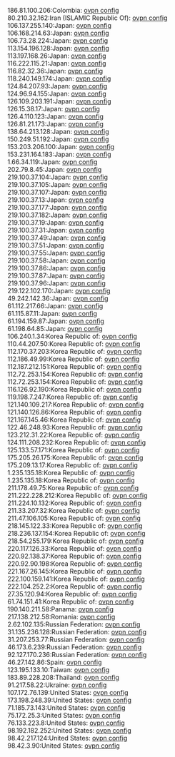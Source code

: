 186.81.100.206:Colombia: [ovpn config](vpn/186_81_100_206.ovpn)  
80.210.32.162:Iran (ISLAMIC Republic Of): [ovpn config](vpn/80_210_32_162.ovpn)  
106.137.255.140:Japan: [ovpn config](vpn/106_137_255_140.ovpn)  
106.168.214.63:Japan: [ovpn config](vpn/106_168_214_63.ovpn)  
106.73.28.224:Japan: [ovpn config](vpn/106_73_28_224.ovpn)  
113.154.196.128:Japan: [ovpn config](vpn/113_154_196_128.ovpn)  
113.197.168.26:Japan: [ovpn config](vpn/113_197_168_26.ovpn)  
116.222.115.21:Japan: [ovpn config](vpn/116_222_115_21.ovpn)  
116.82.32.36:Japan: [ovpn config](vpn/116_82_32_36.ovpn)  
118.240.149.174:Japan: [ovpn config](vpn/118_240_149_174.ovpn)  
124.84.207.93:Japan: [ovpn config](vpn/124_84_207_93.ovpn)  
124.96.94.155:Japan: [ovpn config](vpn/124_96_94_155.ovpn)  
126.109.203.191:Japan: [ovpn config](vpn/126_109_203_191.ovpn)  
126.15.38.17:Japan: [ovpn config](vpn/126_15_38_17.ovpn)  
126.4.110.123:Japan: [ovpn config](vpn/126_4_110_123.ovpn)  
126.81.21.173:Japan: [ovpn config](vpn/126_81_21_173.ovpn)  
138.64.213.128:Japan: [ovpn config](vpn/138_64_213_128.ovpn)  
150.249.51.192:Japan: [ovpn config](vpn/150_249_51_192.ovpn)  
153.203.206.100:Japan: [ovpn config](vpn/153_203_206_100.ovpn)  
153.231.164.183:Japan: [ovpn config](vpn/153_231_164_183.ovpn)  
1.66.34.119:Japan: [ovpn config](vpn/1_66_34_119.ovpn)  
202.79.8.45:Japan: [ovpn config](vpn/202_79_8_45.ovpn)  
219.100.37.104:Japan: [ovpn config](vpn/219_100_37_104.ovpn)  
219.100.37.105:Japan: [ovpn config](vpn/219_100_37_105.ovpn)  
219.100.37.107:Japan: [ovpn config](vpn/219_100_37_107.ovpn)  
219.100.37.13:Japan: [ovpn config](vpn/219_100_37_13.ovpn)  
219.100.37.177:Japan: [ovpn config](vpn/219_100_37_177.ovpn)  
219.100.37.182:Japan: [ovpn config](vpn/219_100_37_182.ovpn)  
219.100.37.19:Japan: [ovpn config](vpn/219_100_37_19.ovpn)  
219.100.37.31:Japan: [ovpn config](vpn/219_100_37_31.ovpn)  
219.100.37.49:Japan: [ovpn config](vpn/219_100_37_49.ovpn)  
219.100.37.51:Japan: [ovpn config](vpn/219_100_37_51.ovpn)  
219.100.37.55:Japan: [ovpn config](vpn/219_100_37_55.ovpn)  
219.100.37.58:Japan: [ovpn config](vpn/219_100_37_58.ovpn)  
219.100.37.86:Japan: [ovpn config](vpn/219_100_37_86.ovpn)  
219.100.37.87:Japan: [ovpn config](vpn/219_100_37_87.ovpn)  
219.100.37.96:Japan: [ovpn config](vpn/219_100_37_96.ovpn)  
219.122.102.170:Japan: [ovpn config](vpn/219_122_102_170.ovpn)  
49.242.142.36:Japan: [ovpn config](vpn/49_242_142_36.ovpn)  
61.112.217.66:Japan: [ovpn config](vpn/61_112_217_66.ovpn)  
61.115.87.11:Japan: [ovpn config](vpn/61_115_87_11.ovpn)  
61.194.159.87:Japan: [ovpn config](vpn/61_194_159_87.ovpn)  
61.198.64.85:Japan: [ovpn config](vpn/61_198_64_85.ovpn)  
106.240.1.34:Korea Republic of: [ovpn config](vpn/106_240_1_34.ovpn)  
110.44.207.50:Korea Republic of: [ovpn config](vpn/110_44_207_50.ovpn)  
112.170.37.203:Korea Republic of: [ovpn config](vpn/112_170_37_203.ovpn)  
112.186.49.99:Korea Republic of: [ovpn config](vpn/112_186_49_99.ovpn)  
112.187.212.151:Korea Republic of: [ovpn config](vpn/112_187_212_151.ovpn)  
112.72.253.154:Korea Republic of: [ovpn config](vpn/112_72_253_154.ovpn)  
112.72.253.154:Korea Republic of: [ovpn config](vpn/112_72_253_154.ovpn)  
116.126.92.190:Korea Republic of: [ovpn config](vpn/116_126_92_190.ovpn)  
119.198.7.247:Korea Republic of: [ovpn config](vpn/119_198_7_247.ovpn)  
121.140.109.217:Korea Republic of: [ovpn config](vpn/121_140_109_217.ovpn)  
121.140.126.86:Korea Republic of: [ovpn config](vpn/121_140_126_86.ovpn)  
121.167.145.46:Korea Republic of: [ovpn config](vpn/121_167_145_46.ovpn)  
122.46.248.93:Korea Republic of: [ovpn config](vpn/122_46_248_93.ovpn)  
123.212.31.22:Korea Republic of: [ovpn config](vpn/123_212_31_22.ovpn)  
124.111.208.232:Korea Republic of: [ovpn config](vpn/124_111_208_232.ovpn)  
125.133.57.171:Korea Republic of: [ovpn config](vpn/125_133_57_171.ovpn)  
175.205.26.175:Korea Republic of: [ovpn config](vpn/175_205_26_175.ovpn)  
175.209.13.17:Korea Republic of: [ovpn config](vpn/175_209_13_17.ovpn)  
1.235.135.18:Korea Republic of: [ovpn config](vpn/1_235_135_18.ovpn)  
1.235.135.18:Korea Republic of: [ovpn config](vpn/1_235_135_18.ovpn)  
211.178.49.75:Korea Republic of: [ovpn config](vpn/211_178_49_75.ovpn)  
211.222.228.212:Korea Republic of: [ovpn config](vpn/211_222_228_212.ovpn)  
211.224.10.132:Korea Republic of: [ovpn config](vpn/211_224_10_132.ovpn)  
211.33.207.32:Korea Republic of: [ovpn config](vpn/211_33_207_32.ovpn)  
211.47.106.105:Korea Republic of: [ovpn config](vpn/211_47_106_105.ovpn)  
218.145.122.33:Korea Republic of: [ovpn config](vpn/218_145_122_33.ovpn)  
218.236.137.154:Korea Republic of: [ovpn config](vpn/218_236_137_154.ovpn)  
218.54.255.179:Korea Republic of: [ovpn config](vpn/218_54_255_179.ovpn)  
220.117.126.33:Korea Republic of: [ovpn config](vpn/220_117_126_33.ovpn)  
220.92.138.37:Korea Republic of: [ovpn config](vpn/220_92_138_37.ovpn)  
220.92.90.198:Korea Republic of: [ovpn config](vpn/220_92_90_198.ovpn)  
221.167.26.145:Korea Republic of: [ovpn config](vpn/221_167_26_145.ovpn)  
222.100.159.141:Korea Republic of: [ovpn config](vpn/222_100_159_141.ovpn)  
222.104.252.2:Korea Republic of: [ovpn config](vpn/222_104_252_2.ovpn)  
27.35.120.94:Korea Republic of: [ovpn config](vpn/27_35_120_94.ovpn)  
61.74.151.41:Korea Republic of: [ovpn config](vpn/61_74_151_41.ovpn)  
190.140.211.58:Panama: [ovpn config](vpn/190_140_211_58.ovpn)  
217.138.212.58:Romania: [ovpn config](vpn/217_138_212_58.ovpn)  
2.62.102.135:Russian Federation: [ovpn config](vpn/2_62_102_135.ovpn)  
31.135.236.128:Russian Federation: [ovpn config](vpn/31_135_236_128.ovpn)  
31.207.253.77:Russian Federation: [ovpn config](vpn/31_207_253_77.ovpn)  
46.173.6.239:Russian Federation: [ovpn config](vpn/46_173_6_239.ovpn)  
92.127.170.236:Russian Federation: [ovpn config](vpn/92_127_170_236.ovpn)  
46.27.142.86:Spain: [ovpn config](vpn/46_27_142_86.ovpn)  
123.195.133.10:Taiwan: [ovpn config](vpn/123_195_133_10.ovpn)  
183.89.228.208:Thailand: [ovpn config](vpn/183_89_228_208.ovpn)  
91.217.58.22:Ukraine: [ovpn config](vpn/91_217_58_22.ovpn)  
107.172.76.139:United States: [ovpn config](vpn/107_172_76_139.ovpn)  
173.198.248.39:United States: [ovpn config](vpn/173_198_248_39.ovpn)  
71.185.73.143:United States: [ovpn config](vpn/71_185_73_143.ovpn)  
75.172.25.3:United States: [ovpn config](vpn/75_172_25_3.ovpn)  
76.133.223.8:United States: [ovpn config](vpn/76_133_223_8.ovpn)  
98.192.182.252:United States: [ovpn config](vpn/98_192_182_252.ovpn)  
98.42.217.124:United States: [ovpn config](vpn/98_42_217_124.ovpn)  
98.42.3.90:United States: [ovpn config](vpn/98_42_3_90.ovpn)  
